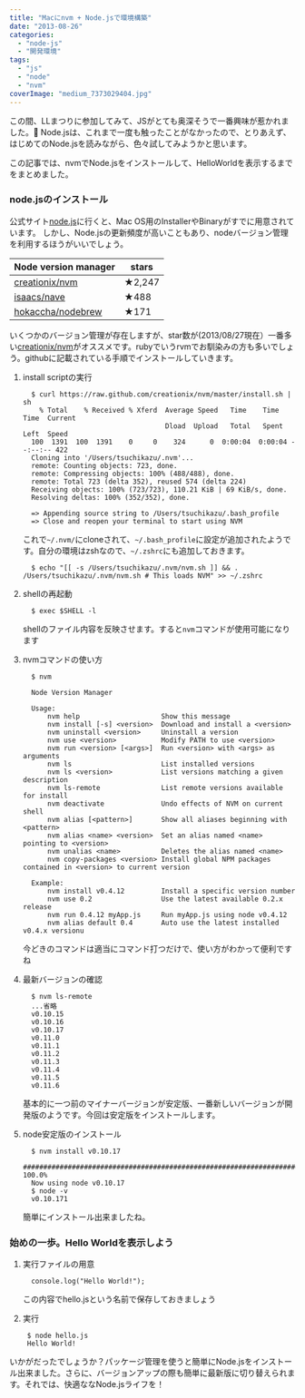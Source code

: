 ```yaml
---
title: "Macにnvm + Node.jsで環境構築"
date: "2013-08-26"
categories: 
  - "node-js"
  - "開発環境"
tags: 
  - "js"
  - "node"
  - "nvm"
coverImage: "medium_7373029404.jpg"
---
```


この間、LLまつりに参加してみて、JSがとても奥深そうで一番興味が惹かれました。 Node.jsは、これまで一度も触ったことがなかったので、とりあえず、はじめてのNode.jsを読みながら、色々試してみようかと思います。

この記事では、nvmでNode.jsをインストールして、HelloWorldを表示するまでをまとめました。

### node.jsのインストール

公式サイト[node.js](http://nodejs.org/images/logo.png)に行くと、Mac OS用のInstallerやBinaryがすでに用意されています。 しかし、Node.jsの更新頻度が高いこともあり、nodeバージョン管理を利用するほうがいいでしょう。

| Node version manager | stars |
| --- | --- |
| [creationix/nvm](https://github.com/creationix/nvm) | ★2,247 |
| [isaacs/nave](https://github.com/isaacs/nave) | ★488 |
| [hokaccha/nodebrew](https://github.com/hokaccha/nodebrew) | ★171 |

いくつかのバージョン管理が存在しますが、star数が(2013/08/27現在）一番多い[creationix/nvm](https://github.com/creationix/nvm)がオススメです。rubyでいうrvmでお馴染みの方も多いでしょう。githubに記載されている手順でインストールしていきます。

1. install scriptの実行
    
    ```
      $ curl https://raw.github.com/creationix/nvm/master/install.sh | sh
        % Total    % Received % Xferd  Average Speed   Time    Time     Time  Current
                                       Dload  Upload   Total   Spent    Left  Speed
      100  1391  100  1391    0     0    324      0  0:00:04  0:00:04 --:--:-- 422
      Cloning into '/Users/tsuchikazu/.nvm'...
      remote: Counting objects: 723, done.
      remote: Compressing objects: 100% (488/488), done.
      remote: Total 723 (delta 352), reused 574 (delta 224)
      Receiving objects: 100% (723/723), 110.21 KiB | 69 KiB/s, done.
      Resolving deltas: 100% (352/352), done.
    
      => Appending source string to /Users/tsuchikazu/.bash_profile
      => Close and reopen your terminal to start using NVM
    ```
    
    これで`~/.nvm/`にcloneされて、`~/.bash_profile`に設定が追加されたようです。自分の環境はzshなので、`~/.zshrc`にも追加しておきます。
    
    ```
      $ echo "[[ -s /Users/tsuchikazu/.nvm/nvm.sh ]] && . /Users/tsuchikazu/.nvm/nvm.sh # This loads NVM" >> ~/.zshrc
    ```
    
2. shellの再起動
    
    ```
      $ exec $SHELL -l
    ```
    
    shellのファイル内容を反映させます。すると`nvm`コマンドが使用可能になります
    
3. nvmコマンドの使い方
    
    ```
      $ nvm
    
      Node Version Manager
    
      Usage:
          nvm help                    Show this message
          nvm install [-s] <version>  Download and install a <version>
          nvm uninstall <version>     Uninstall a version
          nvm use <version>           Modify PATH to use <version>
          nvm run <version> [<args>]  Run <version> with <args> as arguments
          nvm ls                      List installed versions
          nvm ls <version>            List versions matching a given description
          nvm ls-remote               List remote versions available for install
          nvm deactivate              Undo effects of NVM on current shell
          nvm alias [<pattern>]       Show all aliases beginning with <pattern>
          nvm alias <name> <version>  Set an alias named <name> pointing to <version>
          nvm unalias <name>          Deletes the alias named <name>
          nvm copy-packages <version> Install global NPM packages contained in <version> to current version
    
      Example:
          nvm install v0.4.12         Install a specific version number
          nvm use 0.2                 Use the latest available 0.2.x release
          nvm run 0.4.12 myApp.js     Run myApp.js using node v0.4.12
          nvm alias default 0.4       Auto use the latest installed v0.4.x versionu
    ```
    
    今どきのコマンドは適当にコマンド打つだけで、使い方がわかって便利ですね
    
4. 最新バージョンの確認
    
    ```
      $ nvm ls-remote
      ...省略
      v0.10.15
      v0.10.16
      v0.10.17
      v0.11.0
      v0.11.1
      v0.11.2
      v0.11.3
      v0.11.4
      v0.11.5
      v0.11.6
    ```
    
    基本的に一つ前のマイナーバージョンが安定版、一番新しいバージョンが開発版のようです。今回は安定版をインストールします。
    
5. node安定版のインストール
    
    ```
      $ nvm install v0.10.17
      ######################################################################## 100.0%
      Now using node v0.10.17
      $ node -v
      v0.10.171
    ```
    
    簡単にインストール出来ましたね。
    

### 始めの一歩。Hello Worldを表示しよう

1. 実行ファイルの用意
    
    ```
      console.log("Hello World!");
    ```
    
    この内容でhello.jsという名前で保存しておきましょう
    
2. 実行
    
    ```
     $ node hello.js
     Hello World!
    ```
    

いかがだったでしょうか？パッケージ管理を使うと簡単にNode.jsをインストール出来ました。さらに、バージョンアップの際も簡単に最新版に切り替えられます。それでは、快適ななNode.jsライフを！
